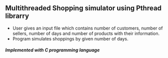 ## Multithreaded Shopping simulator using Pthread librarry 

  - User gives an input file which contains number of customers, number of sellers, number of days and number of products with their information. 
  - Program simulates shoppings by given number of days.


##### Implemented with C programming language
